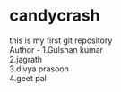 # candycrash
this is my first git repository
<br>
Author - 1.Gulshan kumar 
<br>
         2.jagrath
         <br>
         3.divya prasoon 
         <br>
         4.geet pal
         
